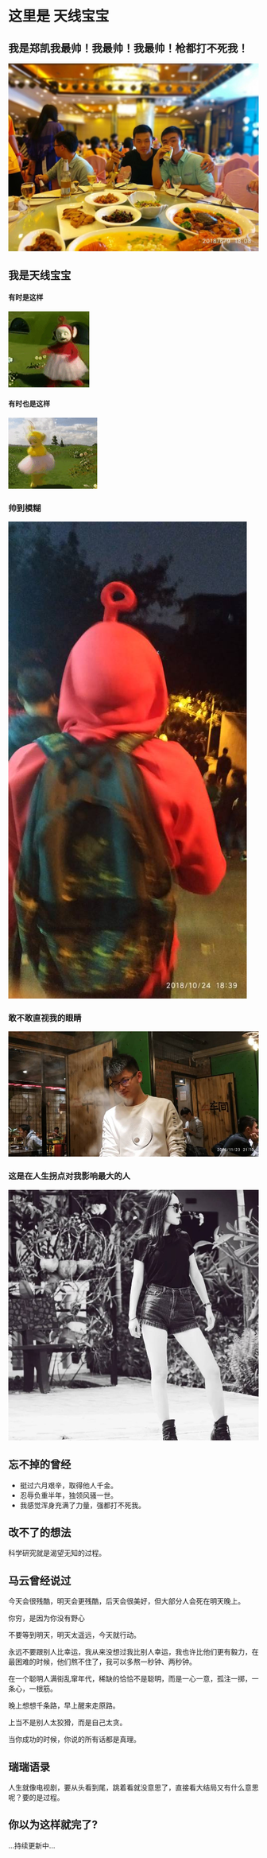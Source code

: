 
#                                         这里是 天线宝宝


## 我是郑凯我最帅！我最帅！我最帅！枪都打不死我！
![郑凯](https://github.com/lirui-2018/lirui-2018.github.io/blob/master/-16c495ffd7be0f49.jpg?raw=ture)

## 我是天线宝宝
#### 有时是这样
![](https://github.com/lirui-2018/lirui-2018.github.io/blob/master/-706c460ab050a964.gif?raw=true)
#### 有时也是这样
![](https://github.com/lirui-2018/lirui-2018.github.io/blob/master/784917a46bde4e01.gif?raw=true)
### 帅到模糊
![](https://github.com/lirui-2018/lirui-2018.github.io/blob/master/-5cb8eae25ecb34.jpg?raw=true)
### 敢不敢直视我的眼睛
![](https://github.com/lirui-2018/lirui-2018.github.io/blob/master/733c18d63f65944.jpg?raw=true)
### 这是在人生拐点对我影响最大的人
![](https://github.com/lirui-2018/lirui-2018.github.io/blob/master/1ebded781c8ab458.jpg?raw=true)
## 忘不掉的曾经
- 挺过六月艰辛，取得他人千金。
- 忍辱负重半年，独领风骚一世。
- 我感觉浑身充满了力量，强都打不死我。





## 改不了的想法

科学研究就是渴望无知的过程。





## 马云曾经说过

今天会很残酷，明天会更残酷，后天会很美好，但大部分人会死在明天晚上。

你穷，是因为你没有野心

不要等到明天，明天太遥远，今天就行动。

永远不要跟别人比幸运，我从来没想过我比别人幸运，我也许比他们更有毅力，在最困难的时候，他们熬不住了，我可以多熬一秒钟、两秒钟。

在一个聪明人满街乱窜年代，稀缺的恰恰不是聪明，而是一心一意，孤注一掷，一条心，一根筋。

晚上想想千条路，早上醒来走原路。

上当不是别人太狡猾，而是自己太贪。

当你成功的时候，你说的所有话都是真理。





## 瑞瑞语录

人生就像电视剧，要从头看到尾，跳着看就没意思了，直接看大结局又有什么意思呢？要的是过程。





## 你以为这样就完了?

...持续更新中...
